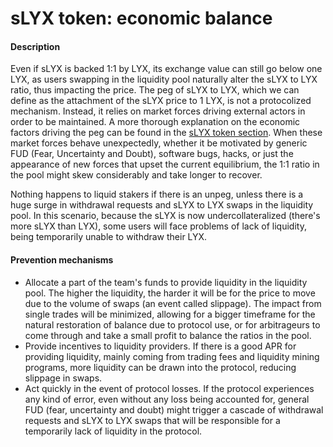 # sLYX token: economic balance

#### Description

Even if sLYX is backed 1:1 by LYX, its exchange value can still go below one LYX, as users swapping in the liquidity pool naturally alter the sLYX to LYX ratio, thus impacting the price. The peg of sLYX to LYX, which we can define as the attachment of the sLYX price to 1 LYX, is not a protocolized mechanism. Instead, it relies on market forces driving external actors in order to be maintained. A more thorough explanation on the economic factors driving the peg can be found in the [sLYX token section](../the-slyx-token/1-1-ratio-with-lyx.md#market-forces-that-drive-the-1-1-price-ratio-in-the-slyx-lyx-pair). When these market forces behave unexpectedly, whether it be motivated by generic FUD (Fear, Uncertainty and Doubt), software bugs, hacks, or just the appearance of new forces that upset the current equilibrium, the 1:1 ratio in the pool might skew considerably and take longer to recover.&#x20;

Nothing happens to liquid stakers if there is an unpeg, unless there is a huge surge in withdrawal requests and sLYX to LYX swaps in the liquidity pool. In this scenario, because the sLYX is now undercollateralized (there's more sLYX than LYX), some users will face problems of lack of liquidity, being temporarily unable to withdraw their LYX.

#### Prevention mechanisms

* Allocate a part of the team's funds to provide liquidity in the liquidity pool. The higher the liquidity, the harder it will be for the price to move due to the volume of swaps (an event called slippage). The impact from single trades will be minimized, allowing for a bigger timeframe for the natural restoration of balance due to protocol use, or for arbitrageurs to come through and take a small profit to balance the ratios in the pool.
* Provide incentives to liquidity providers. If there is a good APR for providing liquidity, mainly coming from trading fees and liquidity mining programs, more liquidity can be drawn into the protocol, reducing slippage in swaps.&#x20;
* Act quickly in the event of protocol losses. If the protocol experiences any kind of error, even without any loss being accounted for, general FUD (fear, uncertainty and doubt) might trigger a cascade of withdrawal requests and sLYX to LYX swaps that will be responsible for a temporarily lack of liquidity in the protocol.
